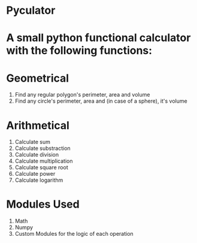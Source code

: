 
# Pyculator
A small python functional calculator with the following functions:
=============

Geometrical
=============
  1. Find any regular polygon's perimeter, area and volume
  2. Find any circle's perimeter, area and (in case of a sphere), it's volume





Arithmetical
=============
  1. Calculate sum
  2. Calculate substraction
  3. Calculate division
  4. Calculate multiplication
  5. Calculate square root
  6. Calculate power
  7. Calculate logarithm
          






Modules Used
=============
  1. Math
  2. Numpy
  3. Custom Modules for the logic of each operation
